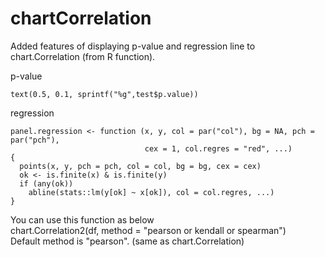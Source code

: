 # chartCorrelation
Added features of displaying p-value and regression line to chart.Correlation (from R function).

p-value
```
text(0.5, 0.1, sprintf("%g",test$p.value))
```
  
regression
```
panel.regression <- function (x, y, col = par("col"), bg = NA, pch = par("pch"),
                              cex = 1, col.regres = "red", ...)
{
  points(x, y, pch = pch, col = col, bg = bg, cex = cex)
  ok <- is.finite(x) & is.finite(y)
  if (any(ok))
    abline(stats::lm(y[ok] ~ x[ok]), col = col.regres, ...)
}
```

You can use this function as below  
chart.Correlation2(df, method = "pearson or kendall or spearman")  
Default method is "pearson". (same as chart.Correlation)

